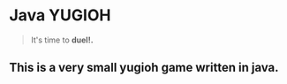 # Java YUGIOH
> It's time to **duel!.**

## This is a **very** small yugioh game written in java.



